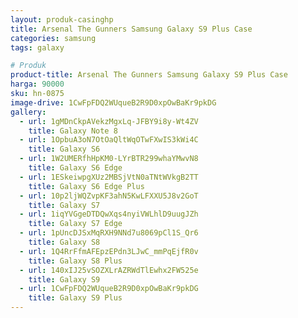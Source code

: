 ```yaml
---
layout: produk-casinghp
title: Arsenal The Gunners Samsung Galaxy S9 Plus Case
categories: samsung
tags: galaxy

# Produk
product-title: Arsenal The Gunners Samsung Galaxy S9 Plus Case
harga: 90000
sku: hn-0875
image-drive: 1CwFpFDQ2WUqueB2R9D0xpOwBaKr9pkDG
gallery:
  - url: 1gMDnCkpAVekzMgxLq-JFBY9i8y-Wt4ZV
    title: Galaxy Note 8
  - url: 1OpbuA3oN7OtOaQltWqOTwFXwIS3kWi4C
    title: Galaxy S6
  - url: 1W2UMERfhHpKM0-LYrBTR299whaYMwvN8
    title: Galaxy S6 Edge
  - url: 1ESkeiwpgXUz2MBSjVtN0aTNtWVkgB2TT
    title: Galaxy S6 Edge Plus
  - url: 10p2ljWQZvpKF3ahN5KwLFXXU5J8v2GoT
    title: Galaxy S7
  - url: 1iqYVGgeDTDQwXqs4nyiVWLhlD9uugJZh
    title: Galaxy S7 Edge
  - url: 1pUncDJSxMqRXH9NNd7u8069pCl1S_Qr6
    title: Galaxy S8
  - url: 1Q4RrFfmAFEpzEPdn3LJwC_mmPqEjfR0v
    title: Galaxy S8 Plus
  - url: 140xIJ25vSOZXLrAZRWdTlEwhx2FW525e
    title: Galaxy S9
  - url: 1CwFpFDQ2WUqueB2R9D0xpOwBaKr9pkDG
    title: Galaxy S9 Plus
---
```

